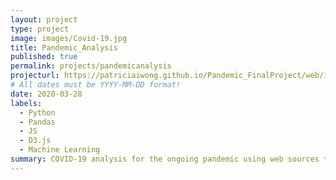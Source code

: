 ```yaml
---
layout: project
type: project
image: images/Covid-19.jpg
title: Pandemic_Analysis
published: true
permalink: projects/pandemicanalysis
projecturl: https://patriciaiwong.github.io/Pandemic_FinalProject/web/index.html
# All dates must be YYYY-MM-DD format!
date: 2020-03-28
labels:
  - Python
  - Pandas
  - JS
  - D3.js
  - Machine Learning
summary: COVID-19 analysis for the ongoing pandemic using web sources to produce a search tool that allows the user to look up the amount of cases in their area by providing the state or county. Visualize the amount of cases in the US with a map that depicts the hotspots in the US.
---
```


